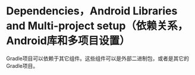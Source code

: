 # Dependencies，Android Libraries and Multi-project setup（依赖关系，Android库和多项目设置）

Gradle项目可以依赖于其它组件。这些组件可以是外部二进制包，或者是其它的Gradle项目。
